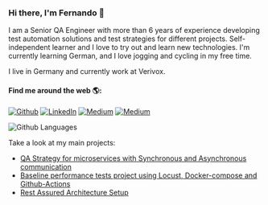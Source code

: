 ### Hi there, I'm Fernando 👋
                                      
I am a Senior QA Engineer with more than 6 years of experience developing test automation solutions and test strategies for different projects. Self-independent learner and I love to try out and learn new technologies. I'm currently learning German, and I love jogging and cycling in my free time.

I live in Germany and currently work at Verivox.

#### Find me around the web 🌎:

<p><a href="https://github.com/teixeira-fernando" target="_blank"><img alt="Github" src="https://img.shields.io/badge/GitHub-%2312100E.svg?&style=for-the-badge&logo=Github&logoColor=white" /></a> <a href="https://www.linkedin.com/in/fernando-augusto-teixeira/" target="_blank"><img alt="LinkedIn" src="https://img.shields.io/badge/linkedin-%230077B5.svg?&style=for-the-badge&logo=linkedin&logoColor=white" /></a> <a href="https://medium.com/@teixeirafernando" target="_blank"><img alt="Medium" src="https://img.shields.io/badge/medium-%2312100E.svg?&style=for-the-badge&logo=medium&logoColor=white" /></a> <a href="mailto:fernandoadt1@gmail.com" target="_blank"><img alt="Medium" src="https://img.shields.io/badge/-Gmail-c14438.svg?&style=for-the-badge&logo=Gmail&logoColor=white" /></a></p>

![Github Languages](https://github-readme-stats.vercel.app/api/top-langs/?username=teixeira-fernando&layout=compact&count_private=true&hide=css,html)

Take a look at my main projects:


* [QA Strategy for microservices with Synchronous and Asynchronous communication](https://github.com/teixeira-fernando/EcommerceApp)    
* [Baseline performance tests project using Locust, Docker-compose and Github-Actions](https://github.com/teixeira-fernando/BaselinePerformanceTest-Locust)
* [Rest Assured Architecture Setup](https://github.com/teixeira-fernando/restassured-framework-setup)

<!--
**teixeira-fernando/teixeira-fernando** is a ✨ _special_ ✨ repository because its `README.md` (this file) appears on your GitHub profile.

Here are some ideas to get you started:

- 🔭 I’m currently working on ...
- 🌱 I’m currently learning ...
- 👯 I’m looking to collaborate on ...
- 🤔 I’m looking for help with ...
- 💬 Ask me about ...
- 📫 How to reach me: ...
- 😄 Pronouns: ...
- ⚡ Fun fact: ...
-->
